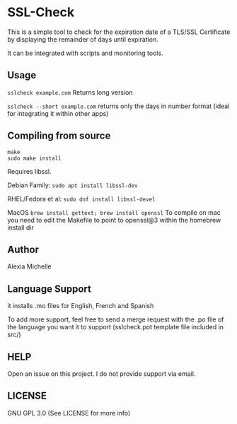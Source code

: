 # SSL-Check

This is a simple tool to check for the expiration date of a TLS/SSL Certificate by displaying the remainder of days until expiration.

It can be integrated with scripts and monitoring tools.


## Usage
```sslcheck example.com```
Returns long version

```sslcheck --short example.com```
returns only the days in number format (ideal for integrating it within other apps)



## Compiling from source

```cd sslcheck/src
make
sudo make install
```

Requires libssl.

Debian Family:
```sudo apt install libssl-dev```

RHEL/Fedora et al:
```sudo dnf install libssl-devel```

MacOS
```brew install gettext; brew install openssl```
To compile on mac you need to edit the Makefile to point to openssl@3 within the homebrew install dir

## Author
Alexia Michelle


## Language Support

it installs .mo files for English, French and Spanish

To add more support, feel free to send a merge request with the .po file of the language you want it to support
(sslcheck.pot template file included in src/)

## HELP

Open an issue on this project. I do not provide support via email.

## LICENSE

GNU GPL 3.0 (See LICENSE for more info)
